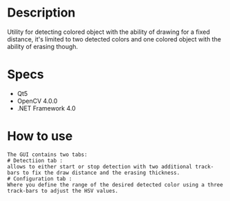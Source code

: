 # Description
  Utility for detecting colored object with the ability of drawing for a fixed distance, it's limited to two detected colors and one colored object with the ability of erasing though.
# Specs
  - Qt5
  - OpenCV 4.0.0
  - .NET Framework 4.0
# How to use
    The GUI contains two tabs:
    # Detectiion tab :
    allows to either start or stop detection with two additional track-bars to fix the draw distance and the erasing thickness.
    # Configuration tab :
    Where you define the range of the desired detected color using a three track-bars to adjust the HSV values.
